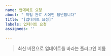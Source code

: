 ```yaml
---
name: 업데이트 요청
about: " 작업 완료 시에만 답변합니다"
title: "[업데이트 요청]"
labels: 업데이트 요청
assignees: ''

---
```


> 최신 버전으로 업데이트를 바라는 플러그인 이름
